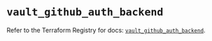 # `vault_github_auth_backend`

Refer to the Terraform Registry for docs: [`vault_github_auth_backend`](https://registry.terraform.io/providers/hashicorp/vault/4.5.0/docs/resources/github_auth_backend).

